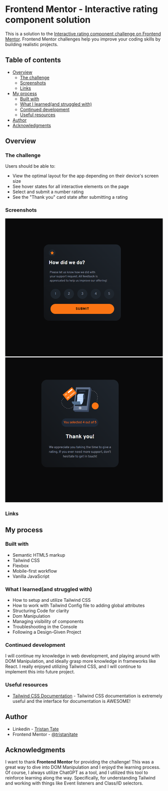 # Frontend Mentor - Interactive rating component solution

This is a solution to the [Interactive rating component challenge on Frontend Mentor](https://www.frontendmentor.io/challenges/interactive-rating-component-koxpeBUmI). Frontend Mentor challenges help you improve your coding skills by building realistic projects. 

## Table of contents

- [Overview](#overview)
  - [The challenge](#the-challenge)
  - [Screenshots](#screenshot)
  - [Links](#links)
- [My process](#my-process)
  - [Built with](#built-with)
  - [What I learned(and struggled with)](#what-i-learned)
  - [Continued development](#continued-development)
  - [Useful resources](#useful-resources)
- [Author](#author)
- [Acknowledgments](#acknowledgments)



## Overview

### The challenge

Users should be able to:

- View the optimal layout for the app depending on their device's screen size
- See hover states for all interactive elements on the page
- Select and submit a number rating
- See the "Thank you" card state after submitting a rating

### Screenshots

![](./images/ratingScreen.png)
![](./images/thankScreen.png)



### Links

<!-- - Solution URL: [Add solution URL here](https://your-solution-url.com)
- Live Site URL: [Add live site URL here](https://your-live-site-url.com) -->

## My process

### Built with

- Semantic HTML5 markup
- Tailwind CSS
- Flexbox
- Mobile-first workflow
- Vanilla JavaScript


### What I learned(and struggled with)

- How to setup and utilize Tailwind CSS
- How to work with Tailwind Config file to adding global attributes
- Structuring Code for clarity
- Dom Manipulation
- Managing visibility of components
- Troubleshooting in the Console
- Following a Design-Given Project




### Continued development

I will continue my knowledge in web development, and playing around with DOM Manipulation, and ideally grasp more knowledge in frameworks like React. I really enjoyed utilizing Tailwind CSS, and I will continue to implement this into future project.

### Useful resources

- [Tailwind CSS Documentation](https://tailwindcss.com/docs/utility-first) - Tailwind CSS documentation is extremely useful and the interface for documentation is AWESOME!



## Author

- Linkedin - [Tristan Tate](https://www.linkedin.com/in/tristantate/)
- Frontend Mentor - [@tristanjtate](https://www.frontendmentor.io/profile/tristanjtate)


## Acknowledgments

I want to thank **Frontend Mentor** for providing the challenge! This was a great way to dive into DOM Manipulation and I enjoyd the learning process. Of course, I always utilize ChatGPT as a tool, and I utilized this tool to reinforce learning along the way. Specifically, for understanding Tailwind and working with things like Event listeners and Class/ID selectors.


